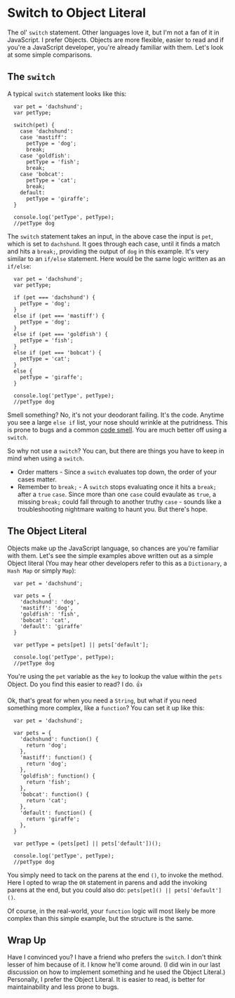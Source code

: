 # Switch to Object Literal

The ol' `switch` statement. Other languages love it, but I'm not a fan of it in JavaScript. I prefer Objects. Objects are more flexible, easier to read and if you're a JavaScript developer, you're already familiar with them. Let's look at some simple comparisons.

## The `switch`

A typical `switch` statement looks like this:

```
  var pet = 'dachshund';
  var petType;

  switch(pet) {
    case 'dachshund':
    case 'mastiff':
      petType = 'dog';
      break;
    case 'goldfish':
      petType = 'fish';
      break;
    case 'bobcat':
      petType = 'cat';
      break;
    default:
      petType = 'giraffe';
  }

  console.log('petType', petType);
  //petType dog
```

The `switch` statement takes an input, in the above case the input is `pet`, which is set to `dachshund`. It goes through each case, until it finds a match and hits a `break;`, providing the output of `dog` in this example. It's very similar to an `if/else` statement. Here would be the same logic written as an `if/else`:

```
  var pet = 'dachshund';
  var petType;

  if (pet === 'dachshund') {
    petType = 'dog';
  }
  else if (pet === 'mastiff') {
    petType = 'dog';
  }
  else if (pet === 'goldfish') {
    petType = 'fish';
  }
  else if (pet === 'bobcat') {
    petType = 'cat';
  }
  else {
    petType = 'giraffe';
  }

  console.log('petType', petType);
  //petType dog
```

Smell something? No, it's not your deodorant failing. It's the code. Anytime you see a large `else if` list, your nose should wrinkle at the putridness. This is prone to bugs and a common <a href="(http://martinfowler.com/bliki/CodeSmell.html" target="_blank">code smell</a>. You are much better off using a `switch`.

So why not use a `switch`? You can, but there are things you have to keep in mind when using a `switch`.
- Order matters - Since a `switch` evaluates top down, the order of your cases matter.
- Remember to `break;` - A `switch` stops evaluating once it hits a `break;` after a `true` `case`. Since more than one `case` could evaulate as `true`, a missing `break;` could fall through to another truthy `case` - sounds like a troubleshooting nightmare waiting to haunt you. But there's hope.

## The Object Literal

Objects make up the JavaScript language, so chances are you're familiar with them. Let's see the simple examples above written out as a simple Object literal (You may hear other developers refer to this as a `Dictionary`, a `Hash Map` or simply `Map`):

```
  var pet = 'dachshund';

  var pets = {
    'dachshund': 'dog',
    'mastiff': 'dog',
    'goldfish': 'fish',
    'bobcat': 'cat',
    'default': 'giraffe'
  }

  var petType = pets[pet] || pets['default'];

  console.log('petType', petType);
  //petType dog
```

You're using the `pet` variable as the `key` to lookup the value within the `pets` Object. Do you find this easier to read? I do. :+1:

Ok, that's great for when you need a `String`, but what if you need something more complex, like a `function`? You can set it up like this:

```
  var pet = 'dachshund';

  var pets = {
    'dachshund': function() {
      return 'dog';
    },
    'mastiff': function() {
      return 'dog';
    },
    'goldfish': function() {
      return 'fish';
    },
    'bobcat': function() {
      return 'cat';
    },
    'default': function() {
      return 'giraffe';
    },
  }

  var petType = (pets[pet] || pets['default'])();

  console.log('petType', petType);
  //petType dog
```

You simply need to tack on the parens at the end `()`, to invoke the method. Here I opted to wrap the `OR` statement in parens and add the invoking parens at the end, but you could also do: `pets[pet]() || pets['default']()`.

Of course, in the real-world, your `function` logic will most likely be more complex than this simple example, but the structure is the same.

## Wrap Up

Have I convinced you? I have a friend who prefers the `switch`. I don't think lesser of him because of it. I know he'll come around. (I did win in our last discussion on how to implement something and he used the Object Literal.) Personally, I prefer the Object Literal. It is easier to read, is better for maintainability and less prone to bugs.
